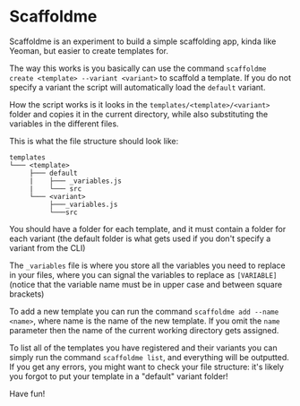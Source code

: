 # Scaffoldme

Scaffoldme is an experiment to build a simple scaffolding app, kinda like Yeoman, but easier to create templates for.

The way this works is you basically can use the command `scaffoldme create <template> --variant <variant>` to scaffold a template. If you do not specify a variant the script will automatically load the `default` variant.

How the script works is it looks in the `templates/<template>/<variant>` folder and copies it in the current directory, while also substituting the variables in the different files.

This is what the file structure should look like:

```
templates
└─── <template>
     ├─── default
     |    ├─── _variables.js
     |    └─── src
     └─── <variant>
          ├───_variables.js
          └───src
```

You should have a folder for each template, and it must contain a folder for each variant (the default folder is what gets used if you don't specify a variant from the CLI)

The `_variables` file is where you store all the variables you need to replace in your files, where you can signal the variables to replace as `[VARIABLE]` (notice that the variable name must be in upper case and between square brackets)

To add a new template you can run the command `scaffoldme add --name <name>`, where name is the name of the new template. If you omit the `name` parameter then the name of the current working directory gets assigned.

To list all of the templates you have registered and their variants you can simply run the command `scaffoldme list`, and everything will be outputted. If you get any errors, you might want to check your file structure: it's likely you forgot to put your template in a "default" variant folder!

Have fun!